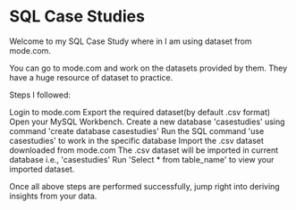 # SQL Case Studies 
Welcome to my SQL Case Study where in I am using dataset from mode.com.

You can go to mode.com and work on the datasets provided by them. They have a huge resource of dataset to practice. 

Steps I followed:

Login to mode.com
Export the required dataset(by default .csv format)
Open your MySQL Workbench. 
Create a new database 'casestudies' using command 'create database casestudies'
Run the SQL command 'use casestudies' to work in the specific database
Import the .csv dataset downloaded from mode.com
The .csv dataset will be imported in current database i.e., 'casestudies'
Run 'Select * from table_name' to view your imported dataset.

Once all above steps are performed successfully, jump right into deriving insights from your data. 
